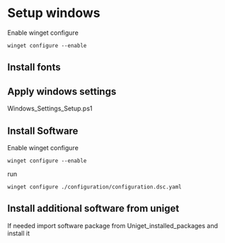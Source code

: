 
# Setup windows

Enable winget configure

```console
winget configure --enable
```

## Install fonts

## Apply windows settings

Windows_Settings_Setup.ps1

## Install Software

Enable winget configure

```console
winget configure --enable
```

run

```console
winget configure ./configuration/configuration.dsc.yaml
```

## Install additional software from uniget

If needed import software package from Uniget_installed_packages and install it
